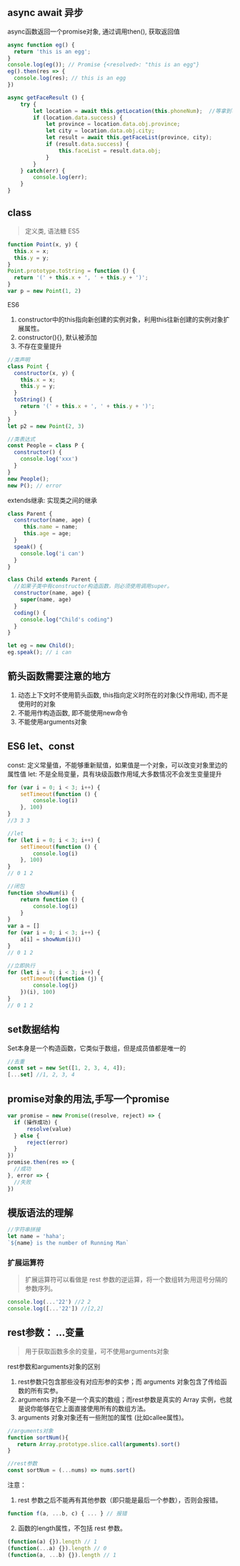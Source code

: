 ## async await 异步
async函数返回一个promise对象, 通过调用then(), 获取返回值
```js
async function eg() {
  return 'this is an egg';
}
console.log(eg()); // Promise {<resolved>: "this is an egg"}
eg().then(res => {
  console.log(res); // this is an egg
})

async getFaceResult () {
    try {
        let location = await this.getLocation(this.phoneNum);  //等拿到location后在执行下一步
        if (location.data.success) {
            let province = location.data.obj.province;
            let city = location.data.obj.city;
            let result = await this.getFaceList(province, city);
            if (result.data.success) {
                this.faceList = result.data.obj;
            }
        }
    } catch(err) {
        console.log(err);
    }
}
```

## class
> 定义类, 语法糖
ES5
```js
function Point(x, y) {
  this.x = x;
  this.y = y;
}
Point.prototype.toString = function () {
  return '(' + this.x + ', ' + this.y + ')';
}
var p = new Point(1, 2)
```
ES6
1. constructor中的this指向新创建的实例对象，利用this往新创建的实例对象扩展属性。
2. constructor(){}, 默认被添加
3. 不存在变量提升
```js
//类声明
class Point {
  constructor(x, y) {
    this.x = x;
    this.y = y;
  }
  toString() {
    return '(' + this.x + ', ' + this.y + ')';
  }
}
let p2 = new Point(2, 3)

//类表达式
const People = class P {
  constructor() {
    console.log('xxx')
  }
}
new People();
new P(); // error
```
extends继承: 实现类之间的继承
```js
class Parent {
  constructor(name, age) {
     this.name = name;
     this.age = age;
  }
  speak() {
    console.log('i can')
  }
}

class Child extends Parent {
  //如果子类中有constructor构造函数，则必须使用调用super。
  constructor(name, age) {
    super(name, age)
  }
  coding() {
    console.log("Child's coding")
  }
}

let eg = new Child();
eg.speak(); // i can
```

## 箭头函数需要注意的地方
1. 动态上下文时不使用箭头函数, this指向定义时所在的对象(父作用域), 而不是使用时的对象
2. 不能用作构造函数, 即不能使用new命令
3. 不能使用arguments对象

## ES6 let、const
const: 定义常量值，不能够重新赋值，如果值是一个对象，可以改变对象里边的属性值
let: 不是全局变量，具有块级函数作用域,大多数情况不会发生变量提升
```js
for (var i = 0; i < 3; i++) {
    setTimeout(function () {
        console.log(i)
    }, 100)
}
//3 3 3

//let 
for (let i = 0; i < 3; i++) {
    setTimeout(function () {
        console.log(i)
    }, 100)
}
// 0 1 2 

//闭包
function showNum(i) {
    return function () {
        console.log(i)
    }
}
var a = []
for (var i = 0; i < 3; i++) {
    a[i] = showNum(i)()
}
// 0 1 2 

//立即执行
for (let i = 0; i < 3; i++) {
    setTimeout((function (j) {
        console.log(j)
    })(i), 100)
}
// 0 1 2 
```

## set数据结构
Set本身是一个构造函数，它类似于数组，但是成员值都是唯一的
```js
//去重
const set = new Set([1, 2, 3, 4, 4]);
[...set] //1, 2, 3, 4
```

## promise对象的用法,手写一个promise
```js
var promise = new Promise((resolve, reject) => {
  if (操作成功) {
      resolve(value)
  } else {
      reject(error)
  }
})
promise.then(res => {
  //成功
}, error => {
  //失败
})
```

## 模版语法的理解
```js
//字符串拼接
let name = 'haha';
`${name} is the number of Running Man`
```

### 扩展运算符
> 扩展运算符可以看做是 rest 参数的逆运算，将一个数组转为用逗号分隔的参数序列。
```js
console.log(...'22') //2 2
console.log([...'22']) //[2,2]
```

## rest参数： ...变量
> 用于获取函数多余的变量，可不使用arguments对象

rest参数和arguments对象的区别 
 1. rest参数只包含那些没有对应形参的实参；而 arguments 对象包含了传给函数的所有实参。
 2. arguments 对象不是一个真实的数组；而rest参数是真实的 Array 实例，也就是说你能够在它上面直接使用所有的数组方法。
 3. arguments 对象对象还有一些附加的属性 (比如callee属性)。

 ```js
 //arguments对象
 function sortNum(){
 	return Array.prototype.slice.call(arguments).sort()
 }

 //rest参数
 const sortNum = (...nums) => nums.sort()
 ```
 注意：
 1. rest 参数之后不能再有其他参数（即只能是最后一个参数），否则会报错。
 ```js
 function f(a, ...b, c) { ... } // 报错
 ```
 2. 函数的length属性，不包括 rest 参数。
```js
(function(a) {}).length // 1
(function(...a) {}).length // 0
(function(a, ...b) {}).length // 1
```
